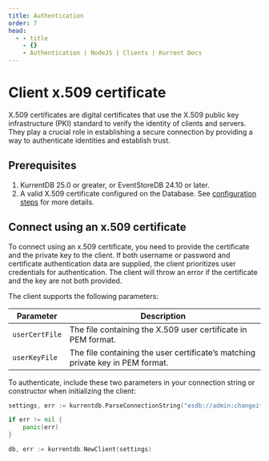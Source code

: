 ```yaml
---
title: Authentication
order: 7
head:
  - - title
    - {}
    - Authentication | NodeJS | Clients | Kurrent Docs
---
```


# Client x.509 certificate 

<Badge type="info" vertical="middle" text="License Required"/>

X.509 certificates are digital certificates that use the X.509 public key infrastructure (PKI) standard to verify the identity of clients and servers. They play a crucial role in establishing a secure connection by providing a way to authenticate identities and establish trust.

## Prerequisites

1. KurrentDB 25.0 or greater, or EventStoreDB 24.10 or later.
2. A valid X.509 certificate configured on the Database. See [configuration steps](@server/security/user-authentication.html#user-x-509-certificates) for more details.

## Connect using an x.509 certificate

To connect using an x.509 certificate, you need to provide the certificate and
the private key to the client. If both username or password and certificate
authentication data are supplied, the client prioritizes user credentials for
authentication. The client will throw an error if the certificate and the key
are not both provided.

The client supports the following parameters:

| Parameter      | Description                                                                    |
|----------------|--------------------------------------------------------------------------------|
| `userCertFile` | The file containing the X.509 user certificate in PEM format.                  |
| `userKeyFile`  | The file containing the user certificate’s matching private key in PEM format. |

To authenticate, include these two parameters in your connection string or constructor when initializing the client:

```go
settings, err := kurrentdb.ParseConnectionString("esdb://admin:changeit@{endpoint}?tls=true&userCertFile={pathToCaFile}&userKeyFile={pathToKeyFile}")

if err != nil {
    panic(err)
}

db, err := kurrentdb.NewClient(settings)
```